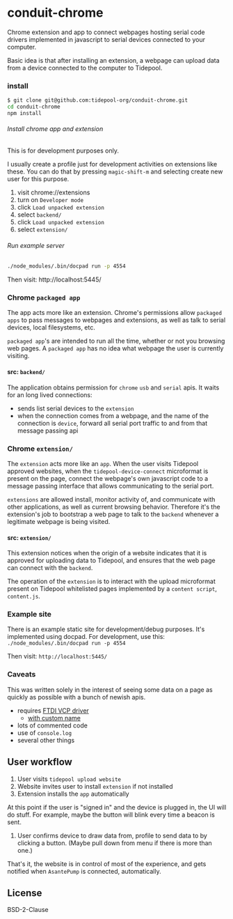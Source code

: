 # conduit-chrome

Chrome extension and app to connect webpages hosting serial code
drivers implemented in javascript to serial devices connected to your
computer.

Basic idea is that after installing an extension, a webpage can upload
data from a device connected to the computer to Tidepool.

### install

```bash
$ git clone git@github.com:tidepool-org/conduit-chrome.git
cd conduit-chrome
npm install
```
###### Install chrome app and extension
This is for development purposes only.

I usually create a profile just for development activities on
extensions like these.  You can do that by pressing `magic-shift-m`
and selecting create new user for this purpose.

1. visit chrome://extensions
1. turn on `Developer mode`
1. click `Load unpacked extension`
  1. select `backend/`
1. click `Load unpacked extension`
  1. select `extension/`

###### Run example server

```bash
./node_modules/.bin/docpad run -p 4554

```
Then visit: http://localhost:5445/

### Chrome `packaged app`

The app acts more like an extension.  Chrome's permissions allow
`packaged apps` to pass messages to webpages and extensions, as well
as talk to serial devices, local filesystems, etc.

`packaged app`'s are intended to run all the time, whether or not you
browsing web pages.  A `packaged app` has no idea what webpage the
user is currently visiting.

#### src: `backend/`

The application obtains permission for `chrome` `usb` and `serial`
apis.  It waits for an long lived connections:
  * sends list serial devices to the `extension`
  * when the connection comes from a webpage, and the name of the
    connection is `device`, forward all serial port traffic to and
    from that message passing api

### Chrome `extension/`
The `extension` acts more like an `app`.
When the user visits Tidepool approved websites, when the
`tidepool-device-connect` microformat is present on the page, connect
the webpage's own javascript code to a message passing interface that
allows communicating to the serial port.

`extensions` are allowed install, monitor activity of, and communicate
with other applications, as well as current browsing behavior.
Therefore it's the extension's job to bootstrap a web page to talk to
the `backend` whenever a legitimate webpage is being visited.

#### src: `extension/`

This extension notices when the origin of a website indicates that it
is approved for uploading data to Tidepool, and ensures that the web
page can connect with the `backend`.

The operation of the `extension` is to interact with the upload
microformat present on Tidepool whitelisted pages implemented by a
`content script`, `content.js`.

### Example site

There is an example static site for development/debug purposes.
It's implemented using docpad.
For development, use this:
`./node_modules/.bin/docpad run -p 4554`

Then visit: `http://localhost:5445/`

### Caveats

This was written solely in the interest of seeing some data on a page
as quickly as possible with a bunch of newish apis.

* requires [FTDI VCP driver](http://www.ftdichip.com/Drivers/VCP.htm)
  * [with custom name](https://gist.github.com/bewest/9458012)
* lots of commented code
* use of `console.log`
* several other things

## User workflow

1. User visits `tidepool upload website`
1. Website invites user to install `extension` if not installed
  1. Extension installs the `app` automatically

  At this point if the user is "signed in" and the device is plugged in,
  the UI will do stuff.  For example, maybe the button will blink every
  time a beacon is sent.
1. User confirms device to draw data from, profile to send data to by
   clicking a button.  (Maybe pull down from menu if there is more
   than one.)

That's it, the website is in control of most of the experience, and
gets notified when `AsantePump` is connected, automatically.

## License

BSD-2-Clause
